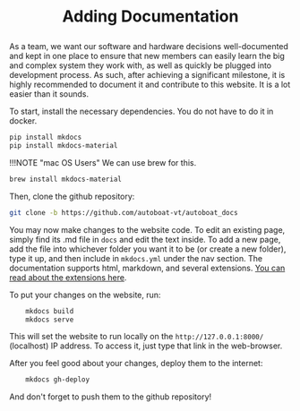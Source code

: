 # <p style="text-align: center;"> Adding Documentation </p>

As a team, we want our software and hardware decisions well-documented and kept in one place to ensure that new members can easily learn the big and complex system they work with, as well as quickly be plugged into development process. As such, after achieving a significant milestone, it is highly recommended to document it and contribute to this website. It is a lot easier than it sounds.

To start, install the necessary dependencies. You do not have to do it in docker.

```sh
pip install mkdocs
pip install mkdocs-material
```

!!!NOTE "mac OS Users"
We can use brew for this.

```sh
brew install mkdocs-material
```

Then, clone the github repository:
```sh
git clone -b https://github.com/autoboat-vt/autoboat_docs
```

You may now make changes to the website code. To edit an existing page, simply find its .md file in `docs` and edit the text inside. To add a new page, add the file into whichever folder you want it to be (or create a new folder), type it up, and then include in `mkdocs.yml` under the nav section. The documentation supports html, markdown, and several extensions. <a href="https://facelessuser.github.io/pymdown-extensions">You can read about the extensions here</a>.

To put your changes on the website, run:
```sh
    mkdocs build
    mkdocs serve
```

This will set the website to run locally on the `http://127.0.0.1:8000/` (localhost) IP address. To access it, just type that link in the web-browser.

After you feel good about your changes, deploy them to the internet:
```sh
    mkdocs gh-deploy
```

And don't forget to push them to the github repository!

